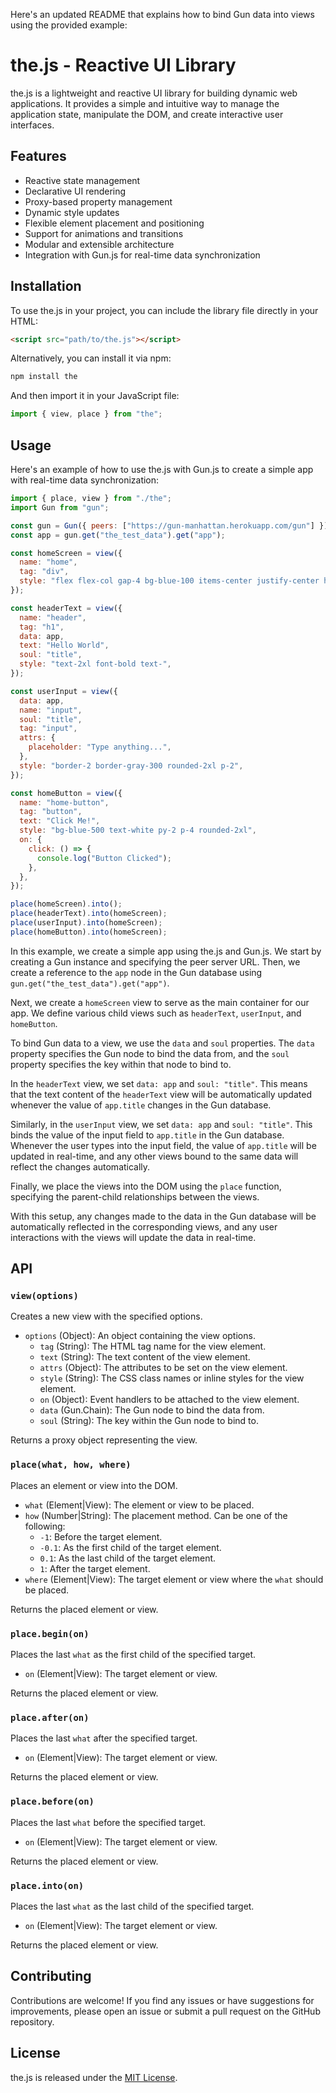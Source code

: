 Here's an updated README that explains how to bind Gun data into views using the provided example:

# the.js - Reactive UI Library

the.js is a lightweight and reactive UI library for building dynamic web applications. It provides a simple and intuitive way to manage the application state, manipulate the DOM, and create interactive user interfaces.

## Features

- Reactive state management
- Declarative UI rendering
- Proxy-based property management
- Dynamic style updates
- Flexible element placement and positioning
- Support for animations and transitions
- Modular and extensible architecture
- Integration with Gun.js for real-time data synchronization

## Installation

To use the.js in your project, you can include the library file directly in your HTML:

```html
<script src="path/to/the.js"></script>
```

Alternatively, you can install it via npm:

```bash
npm install the
```

And then import it in your JavaScript file:

```javascript
import { view, place } from "the";
```

## Usage

Here's an example of how to use the.js with Gun.js to create a simple app with real-time data synchronization:

```javascript
import { place, view } from "./the";
import Gun from "gun";

const gun = Gun({ peers: ["https://gun-manhattan.herokuapp.com/gun"] });
const app = gun.get("the_test_data").get("app");

const homeScreen = view({
  name: "home",
  tag: "div",
  style: "flex flex-col gap-4 bg-blue-100 items-center justify-center h-screen",
});

const headerText = view({
  name: "header",
  tag: "h1",
  data: app,
  text: "Hello World",
  soul: "title",
  style: "text-2xl font-bold text-",
});

const userInput = view({
  data: app,
  name: "input",
  soul: "title",
  tag: "input",
  attrs: {
    placeholder: "Type anything...",
  },
  style: "border-2 border-gray-300 rounded-2xl p-2",
});

const homeButton = view({
  name: "home-button",
  tag: "button",
  text: "Click Me!",
  style: "bg-blue-500 text-white py-2 p-4 rounded-2xl",
  on: {
    click: () => {
      console.log("Button Clicked");
    },
  },
});

place(homeScreen).into();
place(headerText).into(homeScreen);
place(userInput).into(homeScreen);
place(homeButton).into(homeScreen);
```

In this example, we create a simple app using the.js and Gun.js. We start by creating a Gun instance and specifying the peer server URL. Then, we create a reference to the `app` node in the Gun database using `gun.get("the_test_data").get("app")`.

Next, we create a `homeScreen` view to serve as the main container for our app. We define various child views such as `headerText`, `userInput`, and `homeButton`.

To bind Gun data to a view, we use the `data` and `soul` properties. The `data` property specifies the Gun node to bind the data from, and the `soul` property specifies the key within that node to bind to.

In the `headerText` view, we set `data: app` and `soul: "title"`. This means that the text content of the `headerText` view will be automatically updated whenever the value of `app.title` changes in the Gun database.

Similarly, in the `userInput` view, we set `data: app` and `soul: "title"`. This binds the value of the input field to `app.title` in the Gun database. Whenever the user types into the input field, the value of `app.title` will be updated in real-time, and any other views bound to the same data will reflect the changes automatically.

Finally, we place the views into the DOM using the `place` function, specifying the parent-child relationships between the views.

With this setup, any changes made to the data in the Gun database will be automatically reflected in the corresponding views, and any user interactions with the views will update the data in real-time.

## API

### `view(options)`

Creates a new view with the specified options.

- `options` (Object): An object containing the view options.
  - `tag` (String): The HTML tag name for the view element.
  - `text` (String): The text content of the view element.
  - `attrs` (Object): The attributes to be set on the view element.
  - `style` (String): The CSS class names or inline styles for the view element.
  - `on` (Object): Event handlers to be attached to the view element.
  - `data` (Gun.Chain): The Gun node to bind the data from.
  - `soul` (String): The key within the Gun node to bind to.

Returns a proxy object representing the view.

### `place(what, how, where)`

Places an element or view into the DOM.

- `what` (Element|View): The element or view to be placed.
- `how` (Number|String): The placement method. Can be one of the following:
  - `-1`: Before the target element.
  - `-0.1`: As the first child of the target element.
  - `0.1`: As the last child of the target element.
  - `1`: After the target element.
- `where` (Element|View): The target element or view where the `what` should be placed.

Returns the placed element or view.

### `place.begin(on)`

Places the last `what` as the first child of the specified target.

- `on` (Element|View): The target element or view.

Returns the placed element or view.

### `place.after(on)`

Places the last `what` after the specified target.

- `on` (Element|View): The target element or view.

Returns the placed element or view.

### `place.before(on)`

Places the last `what` before the specified target.

- `on` (Element|View): The target element or view.

Returns the placed element or view.

### `place.into(on)`

Places the last `what` as the last child of the specified target.

- `on` (Element|View): The target element or view.

Returns the placed element or view.

## Contributing

Contributions are welcome! If you find any issues or have suggestions for improvements, please open an issue or submit a pull request on the GitHub repository.

## License

the.js is released under the [MIT License](https://opensource.org/licenses/MIT).